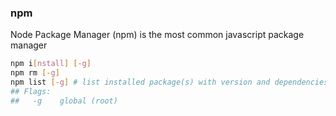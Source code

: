 ### npm

Node Package Manager (npm) is the most common javascript package manager

```bash
npm i[nstall] [-g]
npm rm [-g]
npm list [-g] # list installed package(s) with version and dependencies
## Flags:
##   -g    global (root)
```
